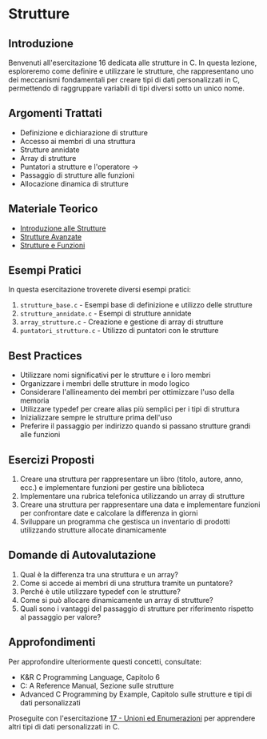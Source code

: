 # Strutture

## Introduzione

Benvenuti all'esercitazione 16 dedicata alle strutture in C. In questa lezione, esploreremo come definire e utilizzare le strutture, che rappresentano uno dei meccanismi fondamentali per creare tipi di dati personalizzati in C, permettendo di raggruppare variabili di tipi diversi sotto un unico nome.

## Argomenti Trattati

- Definizione e dichiarazione di strutture
- Accesso ai membri di una struttura
- Strutture annidate
- Array di strutture
- Puntatori a strutture e l'operatore ->
- Passaggio di strutture alle funzioni
- Allocazione dinamica di strutture

## Materiale Teorico

- [Introduzione alle Strutture](./teoria/introduzione_strutture.md)
- [Strutture Avanzate](./teoria/strutture_avanzate.md)
- [Strutture e Funzioni](./teoria/strutture_funzioni.md)

## Esempi Pratici

In questa esercitazione troverete diversi esempi pratici:

1. `strutture_base.c` - Esempi base di definizione e utilizzo delle strutture
2. `strutture_annidate.c` - Esempi di strutture annidate
3. `array_strutture.c` - Creazione e gestione di array di strutture
4. `puntatori_strutture.c` - Utilizzo di puntatori con le strutture

## Best Practices

- Utilizzare nomi significativi per le strutture e i loro membri
- Organizzare i membri delle strutture in modo logico
- Considerare l'allineamento dei membri per ottimizzare l'uso della memoria
- Utilizzare typedef per creare alias più semplici per i tipi di struttura
- Inizializzare sempre le strutture prima dell'uso
- Preferire il passaggio per indirizzo quando si passano strutture grandi alle funzioni

## Esercizi Proposti

1. Creare una struttura per rappresentare un libro (titolo, autore, anno, ecc.) e implementare funzioni per gestire una biblioteca
2. Implementare una rubrica telefonica utilizzando un array di strutture
3. Creare una struttura per rappresentare una data e implementare funzioni per confrontare date e calcolare la differenza in giorni
4. Sviluppare un programma che gestisca un inventario di prodotti utilizzando strutture allocate dinamicamente

## Domande di Autovalutazione

1. Qual è la differenza tra una struttura e un array?
2. Come si accede ai membri di una struttura tramite un puntatore?
3. Perché è utile utilizzare typedef con le strutture?
4. Come si può allocare dinamicamente un array di strutture?
5. Quali sono i vantaggi del passaggio di strutture per riferimento rispetto al passaggio per valore?

## Approfondimenti

Per approfondire ulteriormente questi concetti, consultate:

- K&R C Programming Language, Capitolo 6
- C: A Reference Manual, Sezione sulle strutture
- Advanced C Programming by Example, Capitolo sulle strutture e tipi di dati personalizzati

Proseguite con l'esercitazione [17 - Unioni ed Enumerazioni](../17_Unioni_Enumerazioni/) per apprendere altri tipi di dati personalizzati in C.